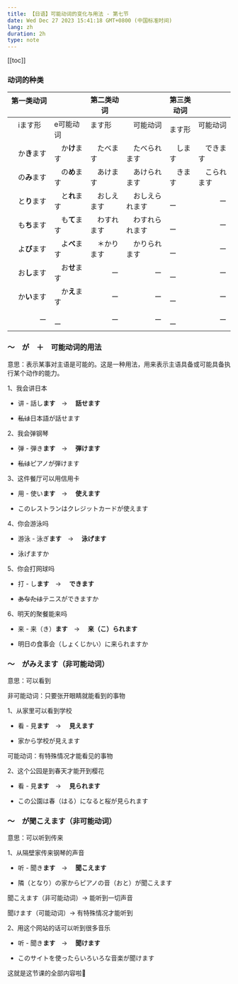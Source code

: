 ```yaml
---
title: 【日语】可能动词的变化与用法 - 第七节
date: Wed Dec 27 2023 15:41:18 GMT+0800 (中国标准时间)
lang: zh
duration: 2h
type: note
---
```


[[toc]]

### 动词的种类

| 第一类动词 　|| 第二类动词  || 第三类动词 ||
| -------- | ----- | ----- | ------ | ------ | ----- |
|　iます形 　　    | e可能动词   　| ます形 　　 |　可能动词    　　|  ます形   |  可能动词 　 |
|　か**き**ます　　|　か**け**ます　|　たべます　　|　たべられます　　|　します　　|　できます　　|
|　の**み**ます　　|　の**め**ます　|　あけます　　|　あけられます　　|　きます　　|　こられます　|
|　と**り**ます　  |　と**れ**ます　|　おしえます　|　おしえられます　|　　　ー　　|　　　ー　　　|
|　も**ち**ます　　|　も**て**ます　|　わすれます　|　わすれられます　|　　　ー　　|　　　ー　　　|
|　よ**び**ます　　|　よ**べ**ます　|　＊かります　|　かりられます　　|　　　ー　　|　　　ー　　　|
|　お**し**ます　　|　お**せ**ます　|　　　ー　　　|　　　　ー　　　　|　　　ー　　|　　　ー　　　|
|　か**い**ます　　|　か**え**ます　|　　　ー　　　|　　　　ー　　　　|　　　ー　　|　　　ー　　　|
|　　　　ー　　　　 |　　　　ー　　　|　　　ー　　　|　　　　ー　　　　|　　　ー　　|　　　ー　　　|

### 〜　が　＋　可能动词的用法

意思：表示某事对主语是可能的。这是一种用法，用来表示主语具备或可能具备执行某个动作的能力。

1、我会讲日本

  - 讲 - 話し**ます**　→ 　**話せます**

  - ~~私は~~日本語が話せます

2、我会弹钢琴

  - 弹 - 弾き**ます**　→ 　**弾けます**

  - ~~私は~~ピアノが弾けます

3、这件餐厅可以用信用卡

  - 用 - 使い**ます**　→ 　**使えます**

  - このレストランはクレジットカードが使えます

4、你会游泳吗

  - 游泳 - 泳ぎ**ます**　→ 　**泳げます**

  - 泳げますか

5、你会打网球吗

  - 打 - し**ます**　→ 　**できます**

  - ~~あなたは~~テニスができますか

6、明天的聚餐能来吗

  - 来 - 来（き）**ます**　→ 　**来（こ）られます**

  - 明日の食事会（しょくじかい）に来られますか

### 〜　がみえます（非可能动词）

意思：可以看到

非可能动词：只要张开眼睛就能看到的事物

1、从家里可以看到学校

  - 看 - 見**ます**　→ 　**見えます**

  - 家から学校が見えます

可能动词：有特殊情况才能看见的事物

2、这个公园是到春天才能开到樱花

  - 看 - 見**ます**　→ 　**見られます**

  - この公園は春（はる）になると桜が見られます

### 〜　が聞こえます（非可能动词）

意思：可以听到传来

1、从隔壁家传来钢琴的声音

  - 听 - 聞き**ます**　→ 　**聞こえます**

  - 隣（となり）の家からピアノの音（おと）が聞こえます

聞こえます（非可能动词）→ 能听到一切声音

聞けます（可能动词）→ 有特殊情况才能听到

2、用这个网站的话可以听到很多音乐

  - 听 - 聞き**ます**　→ 　**聞けます**

  - このサイトを使ったらいろいろな音楽が聞けます

这就是这节课的全部内容啦🤞
